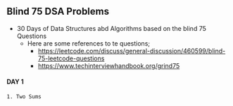 ## Blind 75 DSA Problems
- 30 Days of Data Structures abd Algorithms based on the blind 75 Questions
    - Here are some references to te questions;
        - https://leetcode.com/discuss/general-discussion/460599/blind-75-leetcode-questions
        - https://www.techinterviewhandbook.org/grind75

#### DAY 1
    1. Two Sums